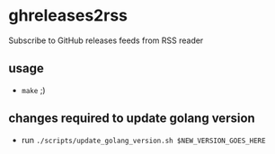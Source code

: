 # ghreleases2rss
Subscribe to GitHub releases feeds from RSS reader

## usage
- `make` ;)

## changes required to update golang version
- run `./scripts/update_golang_version.sh $NEW_VERSION_GOES_HERE`
